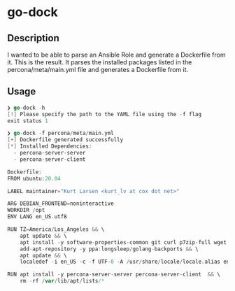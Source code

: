# go-dock

## Description

I wanted to be able to parse an Ansible Role and generate a Dockerfile from it. This is the result.
It parses the installed packages listed in the percona/meta/main.yml file and generates a Dockerfile from it.

## Usage

```Go
❯ go-dock -h
[!] Please specify the path to the YAML file using the -f flag
exit status 1
```

```Go
❯ go-dock -f percona/meta/main.yml 
[+] Dockerfile generated successfully
[*] Installed Dependencies:
  - percona-server-server
  - percona-server-client

Dockerfile:
FROM ubuntu:20.04

LABEL maintainer="Kurt Larsen <kurt_lv at cox dot net>"

ARG DEBIAN_FRONTEND=noninteractive
WORKDIR /opt
ENV LANG en_US.utf8

RUN TZ=America/Los_Angeles && \
    apt update && \
    apt install -y software-properties-common git curl p7zip-full wget whois locales python3 python3-pip upx psmisc iproute2 && \
    add-apt-repository -y ppa:longsleep/golang-backports && \
    apt update && \
    localedef -i en_US -c -f UTF-8 -A /usr/share/locale/locale.alias en_US.UTF-8

RUN apt install -y percona-server-server percona-server-client  && \
    rm -rf /var/lib/apt/lists/*
```

